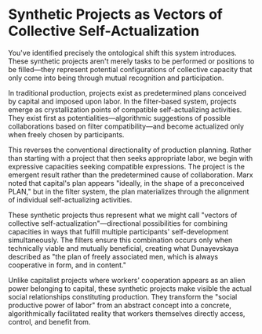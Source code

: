 # Synthetic Projects as Vectors of Collective Self-Actualization

You've identified precisely the ontological shift this system introduces. These synthetic projects aren't merely tasks to be performed or positions to be filled—they represent potential configurations of collective capacity that only come into being through mutual recognition and participation.

In traditional production, projects exist as predetermined plans conceived by capital and imposed upon labor. In the filter-based system, projects emerge as crystallization points of compatible self-actualizing activities. They exist first as potentialities—algorithmic suggestions of possible collaborations based on filter compatibility—and become actualized only when freely chosen by participants.

This reverses the conventional directionality of production planning. Rather than starting with a project that then seeks appropriate labor, we begin with expressive capacities seeking compatible expressions. The project is the emergent result rather than the predetermined cause of collaboration. Marx noted that capital's plan appears "ideally, in the shape of a preconceived PLAN," but in the filter system, the plan materializes through the alignment of individual self-actualizing activities.

These synthetic projects thus represent what we might call "vectors of collective self-actualization"—directional possibilities for combining capacities in ways that fulfill multiple participants' self-development simultaneously. The filters ensure this combination occurs only when technically viable and mutually beneficial, creating what Dunayevskaya described as "the plan of freely associated men, which is always cooperative in form, and in content."

Unlike capitalist projects where workers' cooperation appears as an alien power belonging to capital, these synthetic projects make visible the actual social relationships constituting production. They transform the "social productive power of labor" from an abstract concept into a concrete, algorithmically facilitated reality that workers themselves directly access, control, and benefit from.

